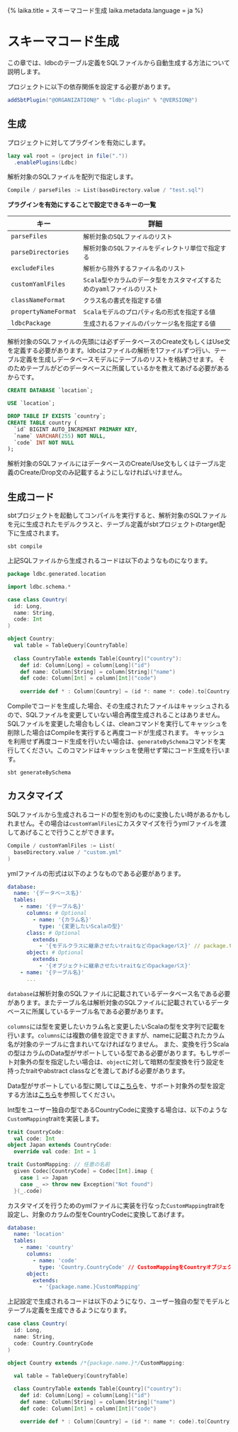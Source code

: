 {%
  laika.title = スキーマコード生成
  laika.metadata.language = ja
%}

# スキーマコード生成

この章では、ldbcのテーブル定義をSQLファイルから自動生成する方法について説明します。

プロジェクトに以下の依存関係を設定する必要があります。

```scala 3
addSbtPlugin("@ORGANIZATION@" % "ldbc-plugin" % "@VERSION@")
```

## 生成

プロジェクトに対してプラグインを有効にします。

```sbt
lazy val root = (project in file("."))
  .enablePlugins(Ldbc)
```

解析対象のSQLファイルを配列で指定します。

```sbt
Compile / parseFiles := List(baseDirectory.value / "test.sql")
```

**プラグインを有効にすることで設定できるキーの一覧**

| キー                   | 詳細                                        |
|----------------------|-------------------------------------------|
| `parseFiles`         | `解析対象のSQLファイルのリスト`                        |
| `parseDirectories`   | `解析対象のSQLファイルをディレクトリ単位で指定する`              |
| `excludeFiles`       | `解析から除外するファイル名のリスト`                       |
| `customYamlFiles`    | `Scala型やカラムのデータ型をカスタマイズするためのyamlファイルのリスト` |
| `classNameFormat`    | `クラス名の書式を指定する値`                           |
| `propertyNameFormat` | `Scalaモデルのプロパティ名の形式を指定する値`                |
| `ldbcPackage`        | `生成されるファイルのパッケージ名を指定する値`                  |

解析対象のSQLファイルの先頭には必ずデータベースのCreate文もしくはUse文を定義する必要があります。ldbcはファイルの解析を1ファイルずつ行い、テーブル定義を生成しデータベースモデルにテーブルのリストを格納させます。
そのためテーブルがどのデータベースに所属しているかを教えてあげる必要があるからです。

```sql
CREATE DATABASE `location`;

USE `location`;

DROP TABLE IF EXISTS `country`;
CREATE TABLE country (
  `id` BIGINT AUTO_INCREMENT PRIMARY KEY,
  `name` VARCHAR(255) NOT NULL,
  `code` INT NOT NULL
);
```

解析対象のSQLファイルにはデータベースのCreate/Use文もしくはテーブル定義のCreate/Drop文のみ記載するようにしなければいけません。

## 生成コード

sbtプロジェクトを起動してコンパイルを実行すると、解析対象のSQLファイルを元に生成されたモデルクラスと、テーブル定義がsbtプロジェクトのtarget配下に生成されます。

```shell
sbt compile
```

上記SQLファイルから生成されるコードは以下のようなものになります。

```scala 3
package ldbc.generated.location

import ldbc.schema.*

case class Country(
  id: Long,
  name: String,
  code: Int
)

object Country:
  val table = TableQuery[CountryTable]
  
  class CountryTable extends Table[Country]("country"):
    def id: Column[Long] = column[Long]("id")
    def name: Column[String] = column[String]("name")
    def code: Column[Int] = column[Int]("code")
    
    override def * : Column[Country] = (id *: name *: code).to[Country]
```

Compileでコードを生成した場合、その生成されたファイルはキャッシュされるので、SQLファイルを変更していない場合再度生成されることはありません。SQLファイルを変更した場合もしくは、cleanコマンドを実行してキャッシュを削除した場合はCompileを実行すると再度コードが生成されます。
キャッシュを利用せず再度コード生成を行いたい場合は、`generateBySchema`コマンドを実行してください。このコマンドはキャッシュを使用せず常にコード生成を行います。

```shell
sbt generateBySchema
```

## カスタマイズ

SQLファイルから生成されるコードの型を別のものに変換したい時があるかもしれません。その場合は`customYamlFiles`にカスタマイズを行うymlファイルを渡してあげることで行うことができます。

```sbt
Compile / customYamlFiles := List(
  baseDirectory.value / "custom.yml"
)
```

ymlファイルの形式は以下のようなものである必要があります。

```yaml
database:
  name: '{データベース名}'
  tables:
    - name: '{テーブル名}'
      columns: # Optional
        - name: '{カラム名}'
          type: '{変更したいScalaの型}'
      class: # Optional
        extends:
          - '{モデルクラスに継承させたいtraitなどのpackageパス}' // package.trait.name
      object: # Optional
        extends:
          - '{オブジェクトに継承させたいtraitなどのpackageパス}'
    - name: '{テーブル名}'
      ...
```

`database`は解析対象のSQLファイルに記載されているデータベース名である必要があります。またテーブル名は解析対象のSQLファイルに記載されているデータベースに所属しているテーブル名である必要があります。

`columns`には型を変更したいカラム名と変更したいScalaの型を文字列で記載を行います。`columns`には複数の値を設定できますが、nameに記載されたカラム名が対象のテーブルに含まれいてなければなりません。
また、変換を行うScalaの型はカラムのData型がサポートしている型である必要があります。もしサポート対象外の型を指定したい場合は、`object`に対して暗黙の型変換を行う設定を持ったtraitやabstract classなどを渡してあげる必要があります。

Data型がサポートしている型に関しては[こちら](/ja/tutorial/Schema.md#データ型)を、サポート対象外の型を設定する方法は[こちら](/ja/tutorial/Schema.md#カスタム-データ型)を参照してください。

Int型をユーザー独自の型であるCountryCodeに変換する場合は、以下のような`CustomMapping`traitを実装します。

```scala 3
trait CountryCode:
  val code: Int
object Japan extends CountryCode:
  override val code: Int = 1

trait CustomMapping: // 任意の名前
  given Codec[CountryCode] = Codec[Int].imap {
    case 1 => Japan
    case _ => throw new Exception("Not found")
  }(_.code)
```

カスタマイズを行うためのymlファイルに実装を行なった`CustomMapping`traitを設定し、対象のカラムの型をCountryCodeに変換してあげます。

```yaml
database:
  name: 'location'
  tables:
    - name: 'country'
      columns:
        - name: 'code'
          type: 'Country.CountryCode' // CustomMappingをCountryオブジェクトにミックスインさせるのでそこから取得できるように記載
      object:
        extends:
          - '{package.name.}CustomMapping'
```

上記設定で生成されるコードは以下のようになり、ユーザー独自の型でモデルとテーブル定義を生成できるようになります。

```scala 3
case class Country(
  id: Long,
  name: String,
  code: Country.CountryCode
)

object Country extends /*{package.name.}*/CustomMapping:
  
  val table = TableQuery[CountryTable]

  class CountryTable extends Table[Country]("country"):
    def id: Column[Long] = column[Long]("id")
    def name: Column[String] = column[String]("name")
    def code: Column[Int] = column[Int]("code")

    override def * : Column[Country] = (id *: name *: code).to[Country]
```
